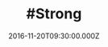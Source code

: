 ---
title: "#Strong"
image: "https://i.imgur.com/MuLYIpM.jpg"
date: "2016-11-20T09:30:00.000Z"
video:
  type: "vimeo"
  id: 192370974
speaker:
  name: "Rob Yanike"
  permalink: "rob-yanike"
series: "selfie"
---